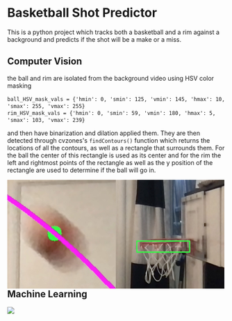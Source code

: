 # Basketball Shot Predictor
This is a python project which tracks both a basketball and a rim against a background and predicts if the shot will be a make or a miss. 

## Computer Vision
the ball and rim are isolated from the background video using HSV color masking
```
ball_HSV_mask_vals = {'hmin': 0, 'smin': 125, 'vmin': 145, 'hmax': 10, 'smax': 255, 'vmax': 255}
rim_HSV_mask_vals = {'hmin': 0, 'smin': 59, 'vmin': 180, 'hmax': 5, 'smax': 103, 'vmax': 239}
```
and then have binarization and dilation applied them. They are then detected through cvzones's ```findContours()``` function which returns the locations of all the contours, as well as a rectangle that surrounds them. For the ball the center of this rectangle is used as its center and for the rim the left and rightmost points of the rectangle as well as the y position of the rectangle are used to determine if the ball will go in.

 
<img src="assets/ball.jpg" align="left" height="250" width="250" > <img src="assets/rim.jpg" align="left" height="250" width="250" >

<br><br>

## Machine Learning

<img src="assets/ballarc.jpg" align="left" height="400" >
